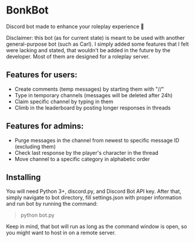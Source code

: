 # BonkBot
Discord bot made to enhance your roleplay experience 🎉

Disclaimer: this bot (as for current state) is meant to be used with another general-purpose bot (such as Carl). I simply added some features that I felt were lacking and stated, that wouldn't be added in the future by the developer. Most of them are designed for a roleplay server.

## Features for users:
* Create comments (temp messages) by starting them with "//"
* Type in temporary channels (messages will be deleted after 24h)
* Claim specific channel by typing in them
* Climb in the leaderboard by posting longer responses in threads

## Features for admins:
* Purge messages in the channel from newest to specific message ID (excluding them)
* Check last response by the player's character in the thread
* Move channel to a specific category in alphabetic order

## Installing
You will need Python 3+, discord.py, and Discord Bot API key.
After that, simply navigate to bot directory, fill settings.json with proper information and run bot by running the command:
>python bot.py

Keep in mind, that bot will run as long as the command window is open, so you might want to host in on a remote server.
